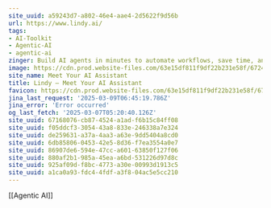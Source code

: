 ```yaml
---
site_uuid: a59243d7-a802-46e4-aae4-2d5622f9d56b
url: https://www.lindy.ai/
tags:
- AI-Toolkit
- Agentic-AI
- agentic-ai
zinger: Build AI agents in minutes to automate workflows, save time, and grow your business
image: https://cdn.prod.website-files.com/63e15df811f9df22b231e58f/6724d4fc6feb5bd8e70f34c3_opengraph-title.jpg
site_name: Meet Your AI Assistant
title: Lindy — Meet Your AI Assistant
favicon: https://cdn.prod.website-files.com/63e15df811f9df22b231e58f/6733c559fa6a679364b58973_32.png
jina_last_request: '2025-03-09T06:45:19.786Z'
jina_error: 'Error occurred'
og_last_fetch: '2025-03-07T05:20:40.126Z'
site_uuid: 67168076-cb87-4524-a1ad-f6b15c84ff08
site_uuid: f05ddcf3-3054-43a8-833e-246338a7e324
site_uuid: de259631-a37a-4aa3-a63e-9dd5404a8cd0
site_uuid: 6db85806-0453-42e5-8d36-f7ea3554a0e7
site_uuid: 86907de6-594e-47cc-a601-63850f127f06
site_uuid: 880af2b1-985a-45ea-a6bd-531226d97d8c
site_uuid: 925af09d-f8bc-4773-a30e-00993d1913c5
site_uuid: a1ca0a93-fdc4-4fdf-a3f8-04ac5e5cc210
---
```

[[Agentic AI]]
